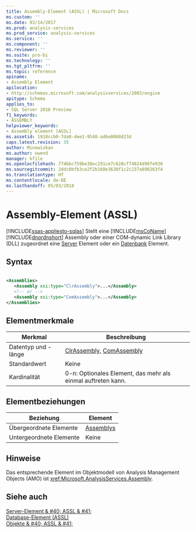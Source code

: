 ```yaml
---
title: Assembly-Element (ASSL) | Microsoft Docs
ms.custom: ''
ms.date: 03/14/2017
ms.prod: analysis-services
ms.prod_service: analysis-services
ms.service: ''
ms.component: ''
ms.reviewer: ''
ms.suite: pro-bi
ms.technology: ''
ms.tgt_pltfrm: ''
ms.topic: reference
apiname:
- Assembly Element
apilocation:
- http://schemas.microsoft.com/analysisservices/2003/engine
apitype: Schema
applies_to:
- SQL Server 2016 Preview
f1_keywords:
- ASSEMBLY
helpviewer_keywords:
- Assembly element [ASSL]
ms.assetid: 1910ccb0-7da0-4ee1-9548-ad6e0068d23d
caps.latest.revision: 35
author: Minewiskan
ms.author: owend
manager: kfile
ms.openlocfilehash: 774bbc759be38ec291ce7c628cf74824d90fe930
ms.sourcegitcommit: 2ddc0bfb3ce2f2b160e3638f1c2c237a898263f4
ms.translationtype: HT
ms.contentlocale: de-DE
ms.lasthandoff: 05/03/2018
---
```

# <a name="assembly-element-assl"></a>Assembly-Element (ASSL)
[!INCLUDE[ssas-appliesto-sqlas](../../../includes/ssas-appliesto-sqlas.md)]
  Stellt eine [!INCLUDE[msCoName](../../../includes/msconame-md.md)] [!INCLUDE[dnprdnshort](../../../includes/dnprdnshort-md.md)] Assembly oder einer COM-dynamic Link Library (DLL) zugeordnet eine [Server](../../../analysis-services/scripting/objects/server-element-assl.md) Element oder ein [Datenbank](../../../analysis-services/scripting/objects/database-element-assl.md) Element.  
  
## <a name="syntax"></a>Syntax  
  
```xml  
  
<Assemblies>  
   <Assembly xsi:type="ClrAssembly">...</Assembly>  
   <!-- or -->  
   <Assembly xsi:type="ComAssembly">...</Assembly>  
</Assemblies>  
```  
  
## <a name="element-characteristics"></a>Elementmerkmale  
  
|Merkmal|Beschreibung|  
|--------------------|-----------------|  
|Datentyp und -länge|[ClrAssembly](../../../analysis-services/scripting/data-type/clrassembly-data-type-assl.md), [ComAssembly](../../../analysis-services/scripting/data-type/comassembly-data-type-assl.md)|  
|Standardwert|Keine|  
|Kardinalität|0-n: Optionales Element, das mehr als einmal auftreten kann.|  
  
## <a name="element-relationships"></a>Elementbeziehungen  
  
|Beziehung|Element|  
|------------------|-------------|  
|Übergeordnete Elemente|[Assemblys](../../../analysis-services/scripting/collections/assemblies-element-assl.md)|  
|Untergeordnete Elemente|Keine|  
  
## <a name="remarks"></a>Hinweise  
 Das entsprechende Element im Objektmodell von Analysis Management Objects (AMO) ist <xref:Microsoft.AnalysisServices.Assembly>.  
  
## <a name="see-also"></a>Siehe auch  
 [Server-Element & #40; ASSL & #41;](../../../analysis-services/scripting/objects/server-element-assl.md)   
 [Database-Element &#40;ASSL&#41;](../../../analysis-services/scripting/objects/database-element-assl.md)   
 [Objekte & #40; ASSL & #41;](../../../analysis-services/scripting/objects/objects-assl.md)  
  
  
